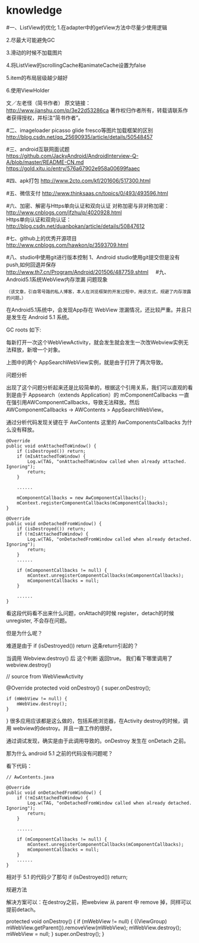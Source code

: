 # knowledge
#一、ListView的优化
1.在adapter中的getView方法中尽量少使用逻辑

2.尽最大可能避免GC

3.滑动的时候不加载图片

4.将ListView的scrollingCache和animateCache设置为false

5.item的布局层级越少越好

6.使用ViewHolder

文／左老怪（简书作者）
原文链接：http://www.jianshu.com/p/3e22d53286ca
著作权归作者所有，转载请联系作者获得授权，并标注“简书作者”。

#二、imageloader picasso glide fresco等图片加载框架的区别
http://blog.csdn.net/qq_25690935/article/details/50548457

#三、android互联网面试题
https://github.com/JackyAndroid/AndroidInterview-Q-A/blob/master/README-CN.md
https://gold.xitu.io/entry/576a67902e958a00699faaec

#四、apk打包
http://www.2cto.com/kf/201606/517300.html

#五、微信支付
http://www.thinksaas.cn/topics/0/493/493596.html

#六、加密、解密与Https单向认证和双向认证
对称加密与非对称加密：
  http://www.cnblogs.com/jfzhu/p/4020928.html                             
Https单向认证和双向认证：
  http://blog.csdn.net/duanbokan/article/details/50847612

#七、github上的优秀开源项目
http://www.cnblogs.com/hawkon/p/3593709.html

#八、studio中使用git进行版本控制
1、Android studio使用git提交但是没有push,如何回退并保存
    http://www.th7.cn/Program/Android/201506/487759.shtml
    
#九、Android5.1系统WebView内存泄漏
问题现象

    （该文章，引自零号路的私人博客，本人在浏览框架的开发过程中，用该方式，规避了内存泄露的问题。）

在Android5.1系统中，会发现App存在 WebView 泄漏情况，还比较严重。并且只是发生在 Android 5.1 系统。

GC roots 如下:



每新打开一次这个WebViewActivity，就会发生就会发生一次改Webview实例无法释放，新增一个对象。

上图中的两个 AppSearchWebView实例，就是由于打开了两次导致。

问题分析

出现了这个问题分析起来还是比较简单的，根据这个引用关系，我们可以直观的看到是由于 Appsearch（extends Application）的 mComponentCallbacks 一直在强引用AWComponentCallbacks，导致无法释放。然后AWComponentCallbacks -> AWContents > AppSearchWebView。

通过分析代码发现关键在于 AwContents 这里的 AwComponentsCallbacks 为什么没有释放。

    @Override
    public void onAttachedToWindow() {
        if (isDestroyed()) return;
        if (mIsAttachedToWindow) {
            Log.w(TAG, "onAttachedToWindow called when already attached. Ignoring");
            return;
        }

		......

        mComponentCallbacks = new AwComponentCallbacks();
        mContext.registerComponentCallbacks(mComponentCallbacks);
    }

    @Override
    public void onDetachedFromWindow() {
        if (isDestroyed()) return;
        if (!mIsAttachedToWindow) {
            Log.w(TAG, "onDetachedFromWindow called when already detached. Ignoring");
            return;
        }
		......

        if (mComponentCallbacks != null) {
            mContext.unregisterComponentCallbacks(mComponentCallbacks);
            mComponentCallbacks = null;
        }

		......
    } 
看这段代码看不出来什么问题，onAttach的时候 register，detach的时候 unregister, 不会存在问题。

但是为什么呢？

难道是由于 if (isDestroyed()) return 这条return引起的？

当调用 Webview.destroy() 后 这个判断 返回true。
我们看下哪里调用了 webview.destroy()

// source from WebViewActivity

@Override
protected void onDestroy() {
    super.onDestroy();
    
    if (mWebView != null) {
        mWebView.destroy();
    }
}
很多应用应该都是这么做的，包括系统浏览器，在Activity destroy的时候，调用 webview的destroy。并且一直工作的很好。

通过调试发现，确实是由于此调用导致的。onDestroy 发生在 onDetach 之前。

那为什么 android 5.1 之前的代码没有问题呢？

看下代码：

	// AwContents.java

    @Override
    public void onDetachedFromWindow() {
        if (!mIsAttachedToWindow) {
            Log.w(TAG, "onDetachedFromWindow called when already detached. Ignoring");
            return;
        }
		
		......

        if (mComponentCallbacks != null) {
            mContext.unregisterComponentCallbacks(mComponentCallbacks);
            mComponentCallbacks = null;
        }
		......
	}
相对于 5.1 的代码少了那句 if (isDestroyed()) return;

规避方法

解决方案可以：在destroy之前，把webview 从 parent 中 remove 掉，同样可以提前detach。

  protected void onDestroy() {
      if (mWebView != null) {
          ((ViewGroup) mWebView.getParent()).removeView(mWebView);
          mWebView.destroy();
          mWebView = null;
      }
      super.onDestroy();
  }
